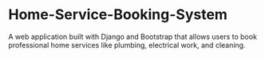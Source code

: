 # Home-Service-Booking-System
A web application built with Django and Bootstrap that allows users to book professional home services like plumbing, electrical work, and cleaning. 
